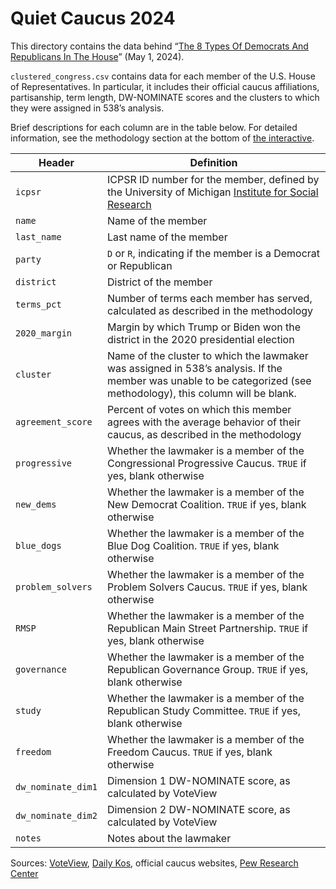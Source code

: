 # Quiet Caucus 2024

This directory contains the data behind “[The 8 Types Of Democrats And Republicans In The House](https://projects.fivethirtyeight.com/types-democrats-republicans-house-2024/)” (May 1, 2024). 

`clustered_congress.csv` contains data for each member of the U.S. House of Representatives. In particular, it includes their official caucus affiliations, partisanship, term length, DW-NOMINATE scores and the clusters to which they were assigned in 538’s analysis. 

Brief descriptions for each column are in the table below. For detailed information, see the methodology section at the bottom of [the interactive](https://projects.fivethirtyeight.com/types-democrats-republicans-house-2024/). 

Header | Definition
---|---------
`icpsr` | ICPSR ID number for the member, defined by the University of Michigan [Institute for Social Research](https://www.icpsr.umich.edu/web/pages/index.html)
`name` | Name of the member
`last_name` | Last name of the member
`party` | `D` or `R`, indicating if the member is a Democrat or Republican
`district` | District of the member
`terms_pct` | Number of terms each member has served, calculated as described in the methodology 
`2020_margin` | Margin by which Trump or Biden won the district in the 2020 presidential election
`cluster` | Name of the cluster to which the lawmaker was assigned in 538’s analysis. If the member was unable to be categorized (see methodology), this column will be blank.
`agreement_score` | Percent of votes on which this member agrees with the average behavior of their caucus, as described in the methodology
`progressive` | Whether the lawmaker is a member of the Congressional Progressive Caucus. `TRUE` if yes, blank otherwise
`new_dems` | Whether the lawmaker is a member of the New Democrat Coalition. `TRUE` if yes, blank otherwise
`blue_dogs` | Whether the lawmaker is a member of the Blue Dog Coalition. `TRUE` if yes, blank otherwise
`problem_solvers` | Whether the lawmaker is a member of the Problem Solvers Caucus. `TRUE` if yes, blank otherwise
`RMSP` | Whether the lawmaker is a member of the Republican Main Street Partnership. `TRUE` if yes, blank otherwise
`governance` | Whether the lawmaker is a member of the Republican Governance Group. `TRUE` if yes, blank otherwise
`study` | Whether the lawmaker is a member of the Republican Study Committee. `TRUE` if yes, blank otherwise
`freedom` | Whether the lawmaker is a member of the Freedom Caucus. `TRUE` if yes, blank otherwise
`dw_nominate_dim1` | Dimension 1 DW-NOMINATE score, as calculated by VoteView
`dw_nominate_dim2` | Dimension 2 DW-NOMINATE score, as calculated by VoteView
`notes` | Notes about the lawmaker

Sources: [VoteView](https://voteview.com/data), [Daily Kos](https://www.dailykos.com/stories/2022/11/14/1163009/-Daily-Kos-Elections-presidential-results-by-congressional-district-for-2020), official caucus websites, [Pew Research Center](https://www.pewresearch.org/short-reads/2023/01/23/freedom-caucus-likely-to-play-a-bigger-role-in-new-gop-led-house-so-who-are-they/)
